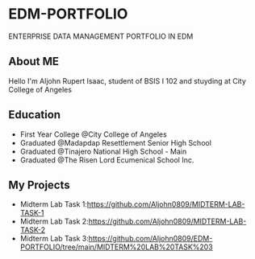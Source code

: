 # EDM-PORTFOLIO
ENTERPRISE DATA MANAGEMENT PORTFOLIO IN EDM

## About ME
  Hello I'm Aljohn Rupert Isaac, student of BSIS I 102 and stuyding at City College of Angeles
 
  ## Education
  - First Year College @City College of Angeles
  - Graduated @Madapdap Resettlement Senior High School
  - Graduated @Tinajero National High School - Main
  - Graduated @The Risen Lord Ecumenical School Inc.

## My Projects
- Midterm Lab Task 1:https://github.com/Aljohn0809/MIDTERM-LAB-TASK-1
- Midterm Lab Task 2:https://github.com/Aljohn0809/MIDTERM-LAB-TASK-2
- Midterm Lab Task 3:https://github.com/Aljohn0809/EDM-PORTFOLIO/tree/main/MIDTERM%20LAB%20TASK%203

